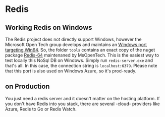 Redis
=


Working Redis on Windows
---
The Redis project does not directly support Windows, however the Microsoft Open Tech group develops and maintains an [Windows port targeting Win64](https://github.com/MSOpenTech/redis).
So, the folder `tools` contains an exact copy of the nuget package [Redis-64](http://www.nuget.org/packages/Redis-64/) maintenaned by MsOpenTech. 
This is the easiest way to test locally this NoSql DB on Windows. Simply run `redis-server.exe` and that's all. In this case, the connection string is `localhost:6379`.
Please note that this port is also used on Windows Azure, so it's prod-ready.


on Production
---
You just need a redis server and it doesn't matter on the hosting platform. If you don't have Redis into you stack, there are several -cloud- providers like Azure, Redis to Go or Redis Watch.  